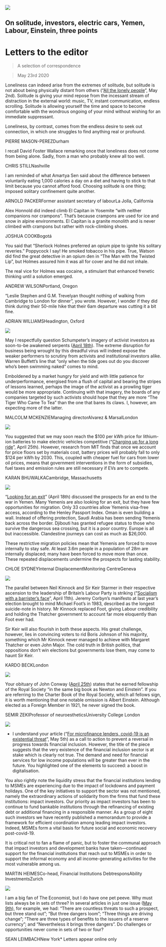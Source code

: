 ![](./images/20200502_BKD001_0.jpg)

## On solitude, investors, electric cars, Yemen, Labour, Einstein, three points

# Letters to the editor

> A selection of correspondence

> May 23rd 2020

Loneliness can indeed arise from the extremes of solitude, but solitude is not about being physically distant from others (“[All the lonely people](https://www.economist.com//books-and-arts/2020/04/30/solitude-has-always-been-both-a-blessing-and-a-curse)”, May 2nd). Solitude is giving your mind repose from the incessant stream of distraction in the external world: music, TV, instant communication, endless scrolling. Solitude is allowing yourself the time and space to become comfortable with the wondrous ongoing of your mind without wishing for an immediate suppressant.

Loneliness, by contrast, comes from the endless desire to seek out connection, in which one struggles to find anything real or profound.

PIERRE MASON-PEREZDurham

I recall David Foster Wallace remarking once that loneliness does not come from being alone. Sadly, from a man who probably knew all too well.

CHRIS STILLNashville

I am reminded of what Amartya Sen said about the difference between voluntarily eating 1,000 calories a day on a diet and having to stick to that limit because you cannot afford food. Choosing solitude is one thing; imposed solitary confinement quite another.

ARNOLD PACKERFormer assistant secretary of labourLa Jolla, California

Alex Honnold did indeed climb El Capitan in Yosemite “with neither companions nor crampons”. That’s because crampons are used for ice and snow in alpine environments. El Capitan is a granite monolith and is never climbed with crampons but rather with rock-climbing shoes.

JOSHUA COOKBogotá

You said that “Sherlock Holmes preferred an opium pipe to ignite his solitary reveries.” Poppycock I say! He smoked tobacco in his pipe. True, Watson did find the great detective in an opium den in “The Man with the Twisted Lip”, but Holmes assured him it was all for cover and he did not inhale.

The real vice for Holmes was cocaine, a stimulant that enhanced frenetic thinking until a solution emerged.

ANDREW WILSONPortland, Oregon

“Leslie Stephen and G.M. Trevelyan thought nothing of walking from Cambridge to London for dinner”, you wrote. However, I wonder if they did think during their 50-mile hike that their 6am departure was cutting it a bit fine.

ADRIAN WILLIAMSHeadington, Oxford

![](./images/20200418_WBD000.jpg)

May I respectfully question Schumpeter’s imagery of activist investors as soon-to-be awakened serpents ([April 18th](https://www.economist.com//business/2020/04/18/activist-investors-have-gone-quiet-during-the-pandemic)). The extreme disruption for business being wrought by this dreadful virus will indeed expose the weaker performers to scrutiny from activists and institutional investors alike. Warren Buffett’s line that “only when the tide goes out do you discover who’s been swimming naked” comes to mind.

Emboldened by a market hungry for yield and with little patience for underperformance, energised from a flush of capital and bearing the stripes of lessons learned, perhaps the image of the activist as a prowling tiger would be more appropriate. Continuing with that imagery, the boards of any companies targeted by such activists should hope that they are more “The Tiger Who Came To Tea” than the one that bares its claws. I, however, am expecting more of the latter.

MALCOLM MCKENZIEManaging directorAlvarez & MarsalLondon

![](./images/20200425_BBP002.jpg)

You suggested that we may soon reach the $100 per kWh price for lithium-ion batteries to make electric vehicles competitive (“[Charging up for a long ride](https://www.economist.com//briefing/2020/04/25/lithium-remains-the-car-battery-material-of-choice)”, April 25th). However, research from MIT finds that once we account for price floors set by materials cost, battery prices will probably fall to only $124 per kWh by 2030. This, coupled with cheaper fuel for cars from lower oil prices, means that government interventions in the form of subsidies, fuel taxes and emission rules are still necessary if EVs are to compete.

KARAN BHUWALKACambridge, Massachusetts

![](./images/20200418_MAP501_0.jpg)

“[Looking for an exit](https://www.economist.com//middle-east-and-africa/2020/04/18/saudi-arabia-looks-for-an-exit-to-the-war-in-yemen)” (April 18th) discussed the prospects for an end to the war in Yemen. Many Yemenis are also looking for an exit, but they have few opportunities for migration. Only 33 countries allow Yemenis visa-free access, according to the Henley Passport Index. Oman is even building a wall. Instead of offering protection, Saudi Arabia has been sending Yemenis back across the border. Djibouti has granted refugee status to those who survive the dangerous sea crossing, but it is a poor country. Europe is all but inaccessible. Clandestine journeys can cost as much as $26,000.

These restrictive migration policies mean that Yemenis are forced to move internally to stay safe. At least 3.6m people in a population of 28m are internally displaced; many have been forced to move more than once. These repeated displacements undermine the prospects for lasting stability.

CHLOE SYDNEYInternal DisplacementMonitoring CentreGeneva

![](./images/20200411_BRP002.jpg)

The parallel between Neil Kinnock and Sir Keir Starmer in their respective ascension to the leadership of Britain’s Labour Party is striking (“[Socialism with a barrister’s face](https://www.economist.com//britain/2020/04/11/keir-starmer-labours-electable-new-leader)”, April 11th). Jeremy Corbyn’s manifesto at last year’s election brought to mind Michael Foot’s in 1983, described as the longest suicide-note in history. Mr Kinnock replaced Foot, giving Labour credibility and holding the Thatcher government to account far more eloquently than Foot ever had.

Sir Keir will also flourish in both these aspects. His great challenge, however, lies in convincing voters to rid Boris Johnson of his majority, something which Mr Kinnock never managed to achieve with Margaret Thatcher or even John Major. The cold truth in British politics, that oppositions don’t win elections but governments lose them, may come to haunt Sir Keir.

KARDO BECKLondon

![](./images/20200425_OBP001.jpg)

Your obituary of John Conway ([April 25th](https://www.economist.com//obituary/2020/04/23/john-conway-died-on-april-11th)) states that he earned fellowship of the Royal Society “in the same big book as Newton and Einstein”. If you are referring to the Charter Book of the Royal Society, which all fellows sign, it is worth mentioning that one notable omission is Albert Einstein. Although elected as a Foreign Member in 1921, he never signed the book.

SEMIR ZEKIProfessor of neuroestheticsUniversity College London

![](./images/20200509_FNP501_0.jpg)

* I understand your article (“[For microfinance lenders, covid-19 is an existential threat](https://www.economist.com//finance-and-economics/2020/05/05/for-microfinance-lenders-covid-19-is-an-existential-threat)”, May 5th) as a call to action to prevent a reversal in progress towards financial inclusion. However, the title of the piece suggests that the very existence of the financial inclusion sector is at stake which is clearly not true. The demand and need for financial services for low income populations will be greater than ever in the future. You highlighted one of the elements to succeed: a boost in digitalisation.

You also rightly note the liquidity stress that the financial institutions lending to MSMEs are experiencing due to the impact of lockdowns and payment holidays. One of the key initiatives to support the sector was not mentioned, namely the extraordinary actions of solidarity from the firms that fund these institutions: impact investors. Our priority as impact investors has been to continue to fund bankable institutions through the refinancing of existing debt or additional financing in a responsible manner. As a group of eight such investors we have recently published a memorandum to provide a framework for efficient coordination among leading impact investors. Indeed, MSMEs form a vital basis for future social and economic recovery post-covid-19.

It is critical not to fan a flame of panic, but to foster the communal approach that impact investors and development banks have taken—continued support for the financial institutions that reach out to MSMEs in order to support the informal economy and all income-generating activities for the most vulnerable among us.

MARTIN HEIMESCo-head, Financial Institutions DebtresponsAbility InvestmentsZurich

![](./images/20200509_LDD001.jpg)

I am a big fan of The Economist, but I do have one pet peeve. Why must lists always be in sets of three? In several articles in just one issue ([May 9th](https://www.economist.com//printedition/2020-05-09)), for example, we had: “There are countless threats to such a prospect, but three stand out”; “But three dangers loom”; “Three things are driving change”; “There are three types of benefits to the issuers of a reserve currency”; and “Nevertheless it brings three dangers”. Do challenges or opportunities never come in sets of two or four?

SEAN LEIMBACHNew York* Letters appear online only